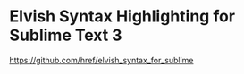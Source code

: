 # Elvish Syntax Highlighting for Sublime Text 3

<https://github.com/href/elvish_syntax_for_sublime>
